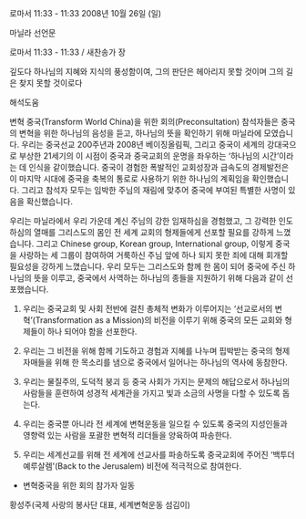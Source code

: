 로마서 11:33 - 11:33 
2008년 10월 26일 (일)

마닐라 선언문



로마서 11:33 - 11:33 / 새찬송가  장


깊도다 하나님의 지혜와 지식의 풍성함이여, 그의 판단은 헤아리지 못할 것이며 그의 길은 찾지 못할 것이로다

해석도움





변혁 중국(Transform World China)을 위한 회의(Preconsultation) 참석자들은 중국의 변혁을 위한 하나님의 음성을 듣고, 하나님의 뜻을 확인하기 위해 마닐라에 모였습니다. 우리는 중국선교 200주년과 2008년 베이징올림픽, 그리고 중국이 세계의 강대국으로 부상한 21세기의 이 시점이 중국과 중국교회의 운명을 좌우하는 ‘하나님의 시간’이라는 데 인식을 같이했습니다. 중국이 경험한 폭발적인 교회성장과 급속도의 경제발전은 이 마지막 시대에 중국을 축복의 통로로 사용하기 위한 하나님의 계획임을 확인했습니다. 그리고 참석자 모두는 임박한 주님의 재림에 맞추어 중국에 부여된 특별한 사명이 있음을 확신했습니다. 

 우리는 마닐라에서 우리 가운데 계신 주님의 강한 임재하심을 경험했고, 그 강력한 인도하심의 열매를 그리스도의 몸인 전 세계 교회의 형제들에게 선포할 필요를 강하게 느꼈습니다. 그리고 Chinese group, Korean group, International group, 이렇게 중국을 사랑하는 세 그룹이 참여하여 거룩하신 주님 앞에 하나 되지 못한 죄에 대해 회개할 필요성을 강하게 느꼈습니다. 우리 모두는 그리스도와 함께 한 몸이 되어 중국에 주신 하나님의 뜻을 이루고, 중국에서 사역하는 하나님의 종들을 지원하기 위해 다음과 같이 선포했습니다.    

1. 우리는 중국교회 및 사회 전반에 걸친 총체적 변화가 이루어지는 ‘선교로서의 변혁’(Transformation as a Mission)의 비전을 이루기 위해 중국의 모든 교회와 형제들이 하나 되어야 함을 선포한다.   

2. 우리는 그 비전을 위해 함께 기도하고 경험과 지혜를 나누며 핍박받는 중국의 형제자매들을 위해 한 목소리를 냄으로 중국에서 일어나는 하나님의 역사에 동참한다.

3. 우리는 물질주의, 도덕적 붕괴 등 중국 사회가 가지는 문제의 해답으로서 하나님의 사람들을 훈련하여 성경적 세계관을 가지고 빛과 소금의 사명을 다할 수 있도록 돕는다.  

4. 우리는 중국뿐 아니라 전 세계에 변혁운동을 일으킬 수 있도록 중국의 지성인들과 영향력 있는 사람을 포괄한 변혁적 리더들을 양육하여 파송한다. 

5. 우리는 세계선교를 위해 전 세계에 선교사를 파송하도록 중국교회에 주어진 ‘백투더예루살렘'(Back to the Jerusalem) 비전에 적극적으로 참여한다.  

- 변혁중국을 위한 회의 참가자 일동 

황성주(국제 사랑의 봉사단 대표, 세계변혁운동 섬김이)